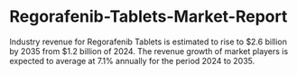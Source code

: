 # Regorafenib-Tablets-Market-Report
Industry revenue for Regorafenib Tablets is estimated to rise to $2.6 billion by 2035 from $1.2 billion of 2024. The revenue growth of market players is expected to average at 7.1% annually for the period 2024 to 2035.
